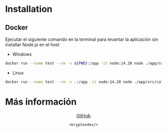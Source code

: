 # Installation

## Docker

Ejecutar el siguiente comando en la terminal para levantar la aplicación sin installar Node.js en el host

- Windows

```bash
docker run --name test --rm -v ${PWD}:/app -it node:14.20 node ./app/src/calculadora.js
```

- Linux
```bash
docker run --name test --rm -v .:/app -it node:14.20 node ./app/src/calculadora.js
```

# Más información

<div align="center">

[GitHub](https://github.com/alpalasaul) 

`<kryptondev/>`

</div>
